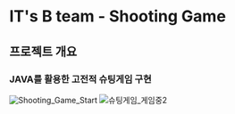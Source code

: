 # IT's B team - Shooting Game

## 프로젝트 개요
### JAVA를 활용한 고전적 슈팅게임 구현

![Shooting_Game_Start](https://user-images.githubusercontent.com/115795005/209131696-56904d21-4408-4d8f-808b-94a4509c6b20.PNG)
![슈팅게임_게임중2](https://user-images.githubusercontent.com/115795005/209132138-8e0a0e99-af7f-4b28-98f1-8809c8da7bf1.PNG)
